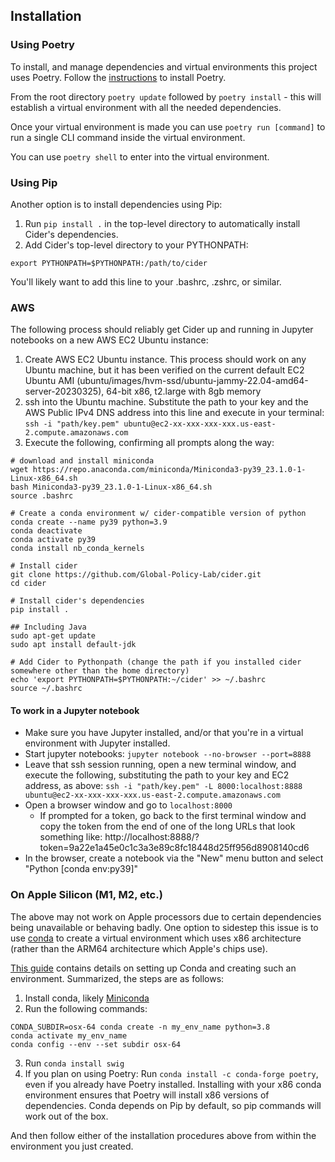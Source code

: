 ## Installation

### Using Poetry
To install, and manage dependencies and virtual environments this project uses Poetry. Follow the [instructions](https://python-poetry.org/docs/) to install Poetry.

From the root directory `poetry update` followed by `poetry install` - this will establish a virtual environment with all the needed dependencies.

Once your virtual environment is made you can use `poetry run [command]` to run a single CLI command inside the virtual environment.

You can use `poetry shell` to enter into the virtual environment.

### Using Pip
Another option is to install dependencies using Pip:

1. Run `pip install .` in the top-level directory to automatically install Cider's dependencies.
2. Add Cider's top-level directory to your PYTHONPATH:

```export PYTHONPATH=$PYTHONPATH:/path/to/cider```

You'll likely want to add this line to your .bashrc, .zshrc, or similar.

### AWS
The following process should reliably get Cider up and running in Jupyter notebooks on a new AWS EC2 Ubuntu instance:
1. Create AWS EC2 Ubuntu instance. This process should work on any Ubuntu machine, but it has been verified on the current default EC2 Ubuntu AMI (ubuntu/images/hvm-ssd/ubuntu-jammy-22.04-amd64-server-20230325), 64-bit x86, t2.large with 8gb memory
1. ssh into the Ubuntu machine. Substitute the path to your key and the AWS Public IPv4 DNS address into this line and execute in your terminal: `ssh -i "path/key.pem" ubuntu@ec2-xx-xxx-xxx-xxx.us-east-2.compute.amazonaws.com`
1. Execute the following, confirming all prompts along the way:

```
# download and install miniconda
wget https://repo.anaconda.com/miniconda/Miniconda3-py39_23.1.0-1-Linux-x86_64.sh
bash Miniconda3-py39_23.1.0-1-Linux-x86_64.sh
source .bashrc

# Create a conda environment w/ cider-compatible version of python
conda create --name py39 python=3.9
conda deactivate
conda activate py39
conda install nb_conda_kernels

# Install cider
git clone https://github.com/Global-Policy-Lab/cider.git
cd cider

# Install cider's dependencies
pip install .

## Including Java
sudo apt-get update
sudo apt install default-jdk

# Add Cider to Pythonpath (change the path if you installed cider somewhere other than the home directory)
echo 'export PYTHONPATH=$PYTHONPATH:~/cider' >> ~/.bashrc
source ~/.bashrc
```

#### To work in a Jupyter notebook
- Make sure you have Jupyter installed, and/or that you're in a virtual environment with Jupyter installed.
- Start jupyter notebooks: `jupyter notebook --no-browser --port=8888`
- Leave that ssh session running, open a new terminal window, and execute the following, substituting the path to your key and EC2 address, as above: `ssh -i "path/key.pem" -L 8000:localhost:8888 ubuntu@ec2-xx-xxx-xxx-xxx.us-east-2.compute.amazonaws.com`
- Open a browser window and go to `localhost:8000`
	+ If prompted for a token, go back to the first terminal window and copy the token from the end of one of the long URLs that look something like: http://<!-- -->localhost:8888/?token=9a22e1a45e0c1c3a3e89c8fc18448d25ff956d8908140cd6
- In the browser, create a notebook via the "New" menu button and select "Python [conda env:py39]"

### On Apple Silicon (M1, M2, etc.)
The above may not work on Apple processors due to certain dependencies being unavailable or behaving badly. One option to sidestep this issue is to use [conda](https://docs.conda.io/en/latest/) to create a virtual environment which uses x86 architecture (rather than the ARM64 architecture which Apple's chips use).

[This guide](https://towardsdatascience.com/how-to-manage-conda-environments-on-an-apple-silicon-m1-mac-1e29cb3bad12) contains details on setting up Conda and creating such an environment. Summarized, the steps are as follows:

1. Install conda, likely [Miniconda](https://docs.conda.io/projects/continuumio-conda/en/latest/user-guide/install/)
2. Run the following commands:
```
CONDA_SUBDIR=osx-64 conda create -n my_env_name python=3.8
conda activate my_env_name
conda config --env --set subdir osx-64
```
3. Run `conda install swig`
4. If you plan on using Poetry: Run `conda install -c conda-forge poetry`, even if you already have Poetry installed. Installing with your x86 conda environment ensures that Poetry will install x86 versions of dependencies. Conda depends on Pip by default, so pip commands will work out of the box.

And then follow either of the installation procedures above from within the environment you just created.